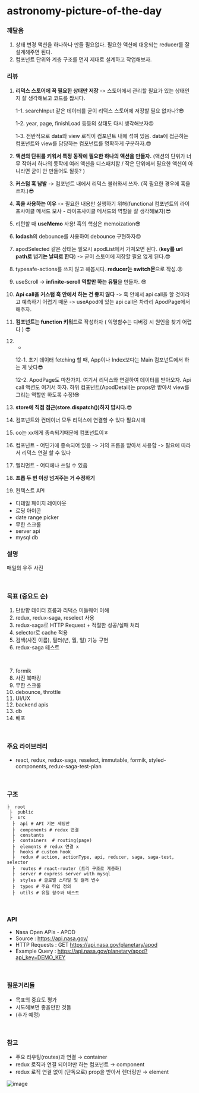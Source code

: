 # astronomy-picture-of-the-day

### 깨달음
1. 상태 변경 액션을 하나하나 만들 필요없다. 필요한 액션에 대응되는 reducer를 잘 설계해주면 된다.
2. 컴포넌트 단위와 계층 구조를 먼저 제대로 설계하고 작업해보자.

### 리뷰
1. **리덕스 스토어에 꼭 필요한 상태만 저장** -> 스토어에서 관리할 필요가 있는 상태인지 잘 생각해보고  코드를 짭시다.

   1-1. searchInput 같은 데이터를 굳이 리덕스 스토어에 저장할 필요 없자나?😎

   1-2. year, page, finishLoad 등등의 상태도 다시 생각해보자😡

   1-3. 전반적으로 data와 view 로직이 컴포넌트 내에 섞여 있음. data에 접근하는 컴포넌트와 view를 담당하는 컴포넌트를 명확하게 구분하자.😎

2. **액션의 단위를 키워서 특정 동작에 필요한 하나의 액션을 만들자.** (액션의 단위가 너무 작아서 하나의 동작에 여러 액션을 디스패치함 / 작은 단위에서 필요한 액션이 아니라면 굳이 안 만들어도 될듯? )
3. **커스텀 훅 남발** ->  컴포넌트 내에서 리덕스 불러와서 쓰자. (꼭 필요한 경우에 훅을 쓰자.)😎
4. **훅을 사용하는 이유** -> 필요한 내용만 실행하기 위해(functional 컴포넌트의 라이프사이클 메서드 모사 - 라이프사이클 메서드의 역할을 잘 생각해보자)😎
5. 리턴할 때 **useMemo** 사용! 훅의 핵심은 memoization😎
6. **lodash**의 debounce를 사용하여 debounce 구현하자😡
7. apodSelected 같은 상태는 필요시 apodList에서 가져오면 된다. (**key를 url path로 넘기는 날짜로 한다**) -> 굳이 스토어에 저장할 필요 없게 된다.😎
8. typesafe-actions를 쓰지 않고 해봅시다. **reducer는 switch문**으로 작성.😡
9. useScroll -> **infinite-scroll 역할만 하는 유틸**을 만들자. 😎

10. **Api call을 커스텀 훅 안에서 하는 건 좋지 않다** -> 훅 안에서 api call을 할 것이라고 예측하기 어렵기 때문 -> useApod에 있는 api call은 차라리 ApodPage에서 해주자.

11. **컴포넌트는 function 키워드**로 작성하자 ( 익명함수는 디버깅 시 원인을 찾기 어렵다 ) 😎

12. -

    12-1. 초기 데이터 fetching 할 때, App이나 Index보다는 Main 컴포넌트에서 하는 게 낫다😎

    12-2. ApodPage도 마찬가지. 여기서 리덕스와 연결하여 데이터를 받아오자. Api call 액션도 여기서 하자. 하위 컴포넌트(ApodDetail)는 props만 받아서 view를 그리는 역할만 하도록 수정!😎

13. **store에 직접 접근(store.dispatch())하지 맙시다.**😎

14. 컴포넌트와 컨테이너 모두 리덕스에 연결할 수 있다 필요시에
15. oo는 xx에게 종속되기때문에 컴포넌트이ㅎ 
16. 컴포넌트 - 어딘가에 종속되어 있음 -> 거의 프롭을 받아서 사용함 -> 필요에 따라서 리덕스 연결 할 수 있다
17. 엘리먼트 - 어디에나 쓰일 수 있음
18. **프롭 두 번 이상 넘겨주는 거 수정하기**
19. 컨텍스트 API 


- 디테일 페이지 레이아웃
- 로딩 아이콘
- date range picker
- 무한 스크롤
- server api
- mysql db

### 설명
매일의 우주 사진
 
<br>
 
### 목표 (중요도 순)
1. 단방향 데이터 흐름과 리덕스 미들웨어 이해
2. redux, redux-saga, reselect 사용
3. redux-saga로 HTTP Request + 적절한 성공/실패 처리 
4. selector로 cache 적용
5. 검색(사진 이름), 필터(년, 월, 일) 기능 구현
6. redux-saga 테스트
<br>

7. formik
8. 사진 북마킹
9. 무한 스크롤
10. debounce, throttle
11. UI/UX
12. backend apis
13. db
14. 배포

<br>
 
### 주요 라이브러리
- react, redux, redux-saga, reselect, immutable, formik, styled-components, redux-saga-test-plan 
<br>
 
### 구조
```
├  root
 ├  public  
 ├  src  
  ├  api # API 기본 세팅만
  ├  components # redux 연결
  ├  constants 
  ├  containers  # routing(page)
  ├  elements # redux 연결 x
  ├  hooks # custom hook
  ├  redux # action, actionType, api, reducer, saga, saga-test, selector
  ├  routes # react-router (트리 구조로 계층화)
  ├  server # express server with mysql
  ├  styles # 글로벌 스타일 및 컬러 변수
  ├  types # 주요 타입 정의
  ├  utils # 유틸 함수와 테스트
```
<br>
 
### API
- Nasa Open APIs - APOD
- Source : https://api.nasa.gov/
- HTTP Requests : GET https://api.nasa.gov/planetary/apod
- Example Query : https://api.nasa.gov/planetary/apod?api_key=DEMO_KEY
<br>
 
### 질문거리들
- 목표의 중요도 평가
- 시도해보면 좋을만한 것들
- (추가 예정)
<br>
 
### 참고
- 주요 라우팅(routes)과 연결 → container
- redux 로직과 연결 되어야만 하는 컴포넌트 → component
- redux 로직 연결 없이 (단독으로) prop을 받아서 렌더링만 → element

![image](https://user-images.githubusercontent.com/34447105/105371388-ecc99780-5c47-11eb-8f73-f712ad34e1d7.png)
